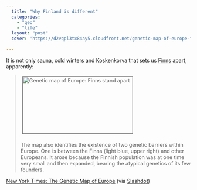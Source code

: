 ```yaml
---
  title: "Why Finland is different"
  categories: 
    - "geo"
    - "life"
  layout: "post"
  cover: 'https://d2vqpl3tx84ay5.cloudfront.net/genetic-map-of-europe-finns-apart.jpg'

---
```

<p>
It is not only sauna, cold winters and Koskenkorva that sets us <a href="http://en.wikipedia.org/wiki/Finns">Finns</a> apart, apparently:
</p><blockquote>
<img src="https://d2vqpl3tx84ay5.cloudfront.net/genetic-map-of-europe-finns-apart.jpg" height="156" width="300" border="1" hspace="4" vspace="4" alt="Genetic map of Europe: Finns stand apart" title="Genetic map of Europe: Finns stand apart" /><br /><br />The map also identifies the existence of two genetic barriers within Europe. One is between the Finns (light blue, upper right) and other Europeans. It arose because the Finnish population was at one time very small and then expanded, bearing the atypical genetics of its few founders.
</blockquote><p>
<a href="http://www.nytimes.com/2008/08/13/science/13visual.html?em">New York Times: The Genetic Map of Europe</a> (via <a href="http://science.slashdot.org/article.pl?sid=08/08/16/1311212">Slashdot</a>)
</p>
